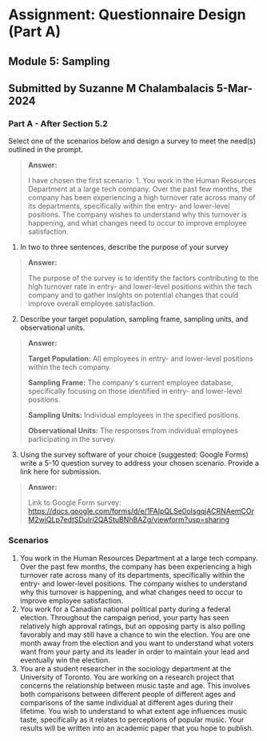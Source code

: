 # Assignment: Questionnaire Design (Part A)
## Module 5: Sampling
## Submitted by Suzanne M Chalambalacis 5-Mar-2024

### Part A  - After Section 5.2
Select one of the scenarios below and design a survey to meet the need(s) outlined in the prompt.

   >**Answer:**
   >
   > I have chosen the first scenario: 1. You work in the Human Resources Department at a large tech company. Over the past few months, the company has been experiencing a high turnover rate across many of its departments, specifically within the entry- and lower-level positions. The company wishes to understand why this turnover is happening, and what changes need to occur to improve employee satisfaction.

1.	In two to three sentences, describe the purpose of your survey

   >**Answer:**
   >
   > The purpose of the survey is to identify the factors contributing to the high turnover rate in entry- and lower-level positions within the tech company and to gather insights on potential changes that could improve overall employee satisfaction.

2.	Describe your target population, sampling frame, sampling units, and observational units.

   >**Answer:**
   >
   > **Target Population:** All employees in entry- and lower-level positions within the tech company.
   > 
   > **Sampling Frame:** The company's current employee database, specifically focusing on those identified in entry- and lower-level positions.
   > 
   > **Sampling Units:** Individual employees in the specified positions.
   > 
   > **Observational Units:** The responses from individual employees participating in the survey.

3.	Using the survey software of your choice (suggested: Google Forms) write a 5-10 question survey to address your chosen scenario. Provide a link here for submission. 

   >**Answer:**
   >
   > Link to Google Form survey: https://docs.google.com/forms/d/e/1FAIpQLSe0oIsgqjACRNAemCOrM2wjQLp7edtSDulri2QAStuBNhBAZg/viewform?usp=sharing

### Scenarios
1.	You work in the Human Resources Department at a large tech company. Over the past few months, the company has been experiencing a high turnover rate across many of its departments, specifically within the entry- and lower-level positions. The company wishes to understand why this turnover is happening, and what changes need to occur to improve employee satisfaction.
2.	You work for a Canadian national political party during a federal election. Throughout the campaign period, your party has seen relatively high approval ratings, but an opposing party is also polling favorably and may still have a chance to win the election. You are one month away from the election and you want to understand what voters want from your party and its leader in order to maintain your lead and eventually win the election.
3.	You are a student researcher in the sociology department at the University of Toronto. You are working on a research project that concerns the relationship between music taste and age. This involves both comparisons between different people of different ages and comparisons of the same individual at different ages during their lifetime. You wish to understand to what extent age influences music taste, specifically as it relates to perceptions of popular music. Your results will be written into an academic paper that you hope to publish.

